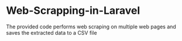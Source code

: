 # Web-Scrapping-in-Laravel
The provided code performs web scraping on multiple web pages and saves the extracted data to a CSV file
